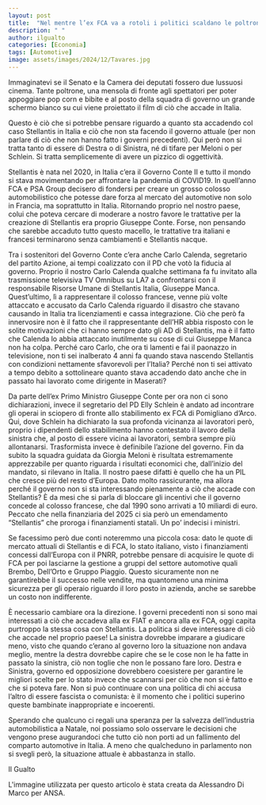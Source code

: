 ```yaml
---
layout: post
title:  "Nel mentre l’ex FCA va a rotoli i politici scaldano le poltrone"
description: " "
author: ilgualto
categories: [Economia]
tags: [Automotive]
image: assets/images/2024/12/Tavares.jpg
---
```

Immaginatevi se il Senato e la Camera dei deputati fossero due lussuosi cinema. Tante poltrone, una mensola di fronte agli spettatori per poter appoggiare pop corn e bibite e al posto della squadra di governo un grande schermo bianco su cui viene proiettato il film di ciò che accade in Italia. 

Questo è ciò che si potrebbe pensare riguardo a quanto sta accadendo col caso Stellantis in Italia e ciò che non sta facendo il governo attuale (per non parlare di ciò che non hanno fatto i governi precedenti). Qui però non si tratta tanto di essere di Destra o di Sinistra, né di tifare per Meloni o per Schlein. Si tratta semplicemente di avere un pizzico di oggettività.

Stellantis è nata nel 2020, in Italia c’era il Governo Conte II e tutto il mondo si stava movimentando per affrontare la pandemia di COVID19.
In quell’anno FCA e PSA Group decisero di fondersi per creare un grosso colosso automobilistico che potesse dare forza al mercato del automotive non solo in Francia, ma soprattutto in Italia. Ritornando proprio nel nostro paese, colui che poteva cercare di moderare a nostro favore le trattative per la creazione di Stellantis era proprio Giuseppe Conte. Forse, non pensando che sarebbe accaduto tutto questo macello, le trattative tra italiani e francesi terminarono senza cambiamenti e Stellantis nacque.

Tra i sostenitori del Governo Conte c’era anche Carlo Calenda, segretario del partito Azione, ai tempi coalizzato con il PD che votò la fiducia al governo. Proprio il nostro Carlo Calenda qualche settimana fa fu invitato alla trasmissione televisiva TV Omnibus su LA7 a confrontarsi con il responsabile Risorse Umane di Stellantis Italia, Giuseppe Manca.
Quest’ultimo, lì a rappresentare il colosso francese, venne più volte attaccato e accusato da Carlo Calenda riguardo il disastro che stavano causando in Italia tra licenziamenti e cassa integrazione. Ciò che però fa innervosire non è il fatto che il rappresentante dell’HR abbia risposto con le solite motivazioni che ci hanno sempre dato gli AD di Stellantis, ma è il fatto che Calenda lo abbia attaccato inutilmente su cose di cui Giuseppe Manca non ha colpa. Perché caro Carlo, che ora ti lamenti e fai il paonazzo in televisione, non ti sei inalberato 4 anni fa quando stava nascendo Stellantis con condizioni nettamente sfavorevoli per l’Italia? Perché non ti sei attivato a tempo debito a sottolineare quanto stava accadendo dato anche che in passato hai lavorato come dirigente in Maserati?

Da parte dell’ex Primo Ministro Giuseppe Conte per ora non ci sono dichiarazioni, invece il segretario del PD Elly Schlein è andato ad incontrare gli operai in sciopero di fronte allo stabilimento ex FCA di Pomigliano d’Arco. Qui, dove Schlein ha dichiarato la sua profonda vicinanza ai lavoratori però, proprio i dipendenti dello stabilimento hanno contestato il lavoro della sinistra che, al posto di essere vicina ai lavoratori, sembra sempre più allontanarsi.
Trasformista invece è definibile l’azione del governo. Fin da subito la squadra guidata da Giorgia Meloni è risultata estremamente apprezzabile per quanto riguarda i risultati economici che, dall’inizio del mandato, si rilevano in Italia. Il nostro paese difatti è quello che ha un PIL che cresce più del resto d’Europa. Dato molto rassicurante, ma allora perché il governo non si sta interessando pienamente a ciò che accade con Stellantis? È da mesi che si parla di bloccare gli incentivi che il governo concede al colosso francese, che dal 1990 sono arrivati a 10 miliardi di euro. Peccato che nella finanziaria del 2025 ci sia però un emendamento “Stellantis” che proroga i finanziamenti statali. Un po’ indecisi i ministri.

Se facessimo però due conti noteremmo una piccola cosa: dato le quote di mercato attuali di Stellantis e di FCA, lo stato italiano, visto i finanziamenti concessi dall’Europa con il PNRR, potrebbe pensare di acquisire le quote di FCA per poi lasciarne la gestione a gruppi del settore automotive quali Brembo, Dell’Orto e Gruppo Piaggio. Questo sicuramente non ne garantirebbe il successo nelle vendite, ma quantomeno una minima sicurezza per gli operaio riguardo il loro posto in azienda, anche se sarebbe un costo non indifferente.

È necessario cambiare ora la direzione. I governi precedenti non si sono mai interessati a ciò che accadeva alla ex FIAT e ancora alla ex FCA, oggi capita purtroppo la stessa cosa con Stellantis. La politica si deve interessare di ciò che accade nel proprio paese! La sinistra dovrebbe imparare a giudicare meno, visto che quando c’erano al governo loro la situazione non andava meglio, mentre la destra dovrebbe capire che se le cose non le ha fatte in passato la sinistra, ciò non toglie che non le possano fare loro. Destra e Sinistra, governo ed opposizione dovrebbero coesistere per garantire le migliori scelte per lo stato invece che scannarsi per ciò che non si è fatto e che si poteva fare. Non si può continuare con una politica di chi accusa l’altro di essere fascista o comunista: è il momento che i politici superino queste bambinate inappropriate e incoerenti.

Sperando che qualcuno ci regali una speranza per la salvezza dell’industria automobilistica a Natale, noi possiamo solo osservare le decisioni che vengono prese augurandoci che tutto ciò non porti ad un fallimento del comparto automotive in Italia. A meno che qualcheduno in parlamento non si svegli però, la situazione attuale è abbastanza in stallo.


Il Gualto


L'immagine utilizzata per questo articolo è stata creata da Alessandro Di Marco per ANSA.